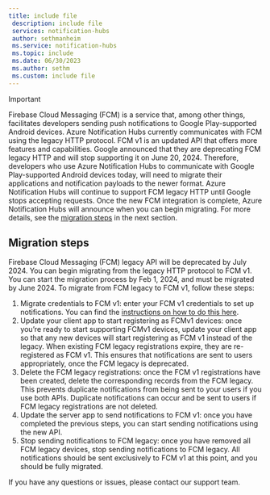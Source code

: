 ```yaml
---
title: include file
 description: include file
 services: notification-hubs
 author: sethmanheim
 ms.service: notification-hubs
 ms.topic: include
 ms.date: 06/30/2023
 ms.author: sethm
 ms.custom: include file
---
```


> [!IMPORTANT]
> Firebase Cloud Messaging (FCM) is a service that, among other things, facilitates developers sending push notifications to Google Play-supported Android devices. Azure Notification Hubs currently communicates with FCM using the legacy HTTP protocol. FCM v1 is an updated API that offers more features and capabilities. Google announced that they are deprecating FCM legacy HTTP and will stop supporting it on June 20, 2024. Therefore, developers who use Azure Notification Hubs to communicate with Google Play-supported Android devices today, will need to migrate their applications and notification payloads to the newer format. Azure Notification Hubs will continue to support FCM legacy HTTP until Google stops accepting requests. Once the new FCM integration is complete, Azure Notification Hubs will announce when you can begin migrating. For more details, see the [migration steps](#migration-steps) in the next section.

## Migration steps

Firebase Cloud Messaging (FCM) legacy API will be deprecated by July 2024. You can begin migrating from the legacy HTTP protocol to FCM v1. You can start the migration process by Feb 1, 2024, and must be migrated by June 2024. To migrate from FCM legacy to FCM v1, follow these steps:

1. Migrate credentials to FCM v1: enter your FCM v1 credentials to set up notifications. You can find the [instructions on how to do this here](/azure/notification-hubs/configure-notification-hub-portal-pns-settings?tabs=azure-portal#google-firebase-cloud-messaging-fcm).
1. Update your client app to start registering as FCMv1 devices: once you’re ready to start supporting FCMv1 devices, update your client app so that any new devices will start registering as FCM v1 instead of the legacy. When existing FCM legacy registrations expire, they are re-registered as FCM v1. This ensures that notifications are sent to users appropriately, once the FCM legacy is deprecated.
1. Delete the FCM legacy registrations: once the FCM v1 registrations have been created, delete the corresponding records from the FCM legacy. This prevents duplicate notifications from being sent to your users if you use both APIs. Duplicate notifications can occur and be sent to users if FCM legacy registrations are not deleted.
1. Update the server app to send notifications to FCM v1: once you have completed the previous steps, you can start sending notifications using the new API.
1. Stop sending notifications to FCM legacy: once you have removed all FCM legacy devices, stop sending notifications to FCM legacy. All notifications should be sent exclusively to FCM v1 at this point, and you should be fully migrated.

If you have any questions or issues, please contact our support team.


